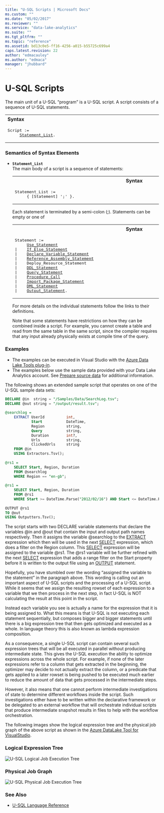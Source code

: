 ```yaml
---
title: "U-SQL Scripts | Microsoft Docs"
ms.custom: ""
ms.date: "05/02/2017"
ms.reviewer: ""
ms.service: "data-lake-analytics"
ms.suite: ""
ms.tgt_pltfrm: ""
ms.topic: "reference"
ms.assetid: bd13c0e5-ff16-4256-a015-b55725c699a4
caps.latest.revision: 22
author: "edmacauley"
ms.author: "edmaca"
manager: "jhubbard"
---
```

# U-SQL Scripts
The main unit of a U-SQL “program” is a U-SQL script. A script consists of a sequence of U-SQL statements.  
  
<table><th align="left">Syntax</th><tr><td><pre>
Script :=                                                                                                
     <a href="#stmt">Statement_List</a>.
</pre></td></tr></table>
 
### Semantics of Syntax Elements    
- <a name="stmt"></a>**`Statement_List`**  
  The main body of a script is a sequence of statements:  
  
  <table><th>Syntax</th><tr><td><pre>
  Statement_List :=                                                                                   
       { [Statement] ';' }.
  </pre></td></table>
  
  Each statement is terminated by a semi-colon (;). Statements can be empty or one of  

  <table><th>Syntax</th><tr><td><pre>
  Statement :=                                                                                        
       <a href="u-sql-metadata-object-naming-and-name-contexts.md">Use_Statement</a>  
  |    <a href="if-else-u-sql.md">If_Else_Statement</a> 
  |    <a href="variables-u-sql.md">Declare_Variable_Statement</a>  
  |    <a href="reference-assembly-u-sql.md">Reference_Assembly_Statement</a>  
  |    Deploy_Resource_Statement 
  |    <a href="data-definition-language-ddl-statements-u-sql.md">DDL_Statement</a>  
  |    <a href="query-statements-and-expressions-u-sql.md">Query_Statement</a>  
  |    <a href="u-sql-procedures.md">Procedure_Call</a>  
  |    <a href="import-package-u-sql.md">Import_Package_Statement</a>  
  |    <a href="data-modification-language-dml-statements-u-sql.md">DML_Statement</a>  
  |    <a href="output-statement-u-sql.md">Output_Statement</a>.
  </pre></td></table>
  
  For more details on the individual statements follow the links to their definitions.  
  
  Note that some statements have restrictions on how they can be combined inside a script. For example, you cannot create a table and read from the same table in the same script, since the compiler requires that any input already physically exists at compile time of the query.  
  
### Examples    
- The examples can be executed in Visual Studio with the [Azure Data Lake Tools plug-in](https://www.microsoft.com/download/details.aspx?id=49504).  
- The examples below use the sample data provided with your Data Lake Analytics account. See [Prepare source data](https://docs.microsoft.com/azure/data-lake-analytics/data-lake-analytics-get-started-portal#prepare-source-data) for additional information.

The following shows an extended sample script that operates on one of the U-SQL sample data sets:  
```sql  
DECLARE @in  string = "/Samples/Data/SearchLog.tsv";  
DECLARE @out string = "/output/result.tsv";  
  
@searchlog =  
    EXTRACT UserId          int,  
            Start           DateTime,  
            Region          string,  
            Query           string,  
            Duration        int?,  
            Urls            string,  
            ClickedUrls     string  
    FROM @in  
    USING Extractors.Tsv();  
  
@rs1 =  
    SELECT Start, Region, Duration  
    FROM @searchlog  
    WHERE Region == "en-gb";  
  
@rs1 =  
    SELECT Start, Region, Duration  
    FROM @rs1  
    WHERE Start >= DateTime.Parse("2012/02/16") AND Start <= DateTime.Parse("2012/02/17");  
  
OUTPUT @rs1     
TO @out  
USING Outputters.Tsv();
```
The script starts with two DECLARE variable statements that declare the variables @in and @out that contain the input and output path names respectively. Then it assigns the variable @searchlog to the [EXTRACT](extract-expression-u-sql.md) expression which then will be used in the next [SELECT](select-expression-u-sql.md) expression, which does a filter on the Region column. This [SELECT](select-expression-u-sql.md)  expression will be assigned to the variable @rs1. The @rs1 variable will be further refined with the next [SELECT](select-expression-u-sql.md)  expression that adds a range filter on the Start property before it is written to the output file using an [OUTPUT](output-statement-u-sql.md) statement.  
 
Hopefully, you have stumbled over the wording “assigned the variable to the statement” in the paragraph above. This wording is calling out an important aspect of U-SQL scripts and the processing of a U-SQL script. While it seems that we assign the resulting rowset of each expression to a variable that we then process in the next step, in fact U-SQL is NOT calculating the result at this point in the script.  
  
Instead each variable you see is actually a name for the expression that it is being assigned to. What this means is that U-SQL is not executing each statement sequentially, but composes bigger and bigger statements until there is a big expression tree that then gets optimized and executed as a whole. In language theory this is also known as lambda expression composition.  
  
As a consequence, a single U-SQL script can contain several such expression trees that will be all executed in parallel without producing intermediate state. This gives the U-SQL execution the ability to optimize expressions across the whole script. For example, if none of the later expressions refer to a column that gets extracted in the beginning, the optimizer may decide to not actually extract the column, or a predicate that gets applied to a later rowset is being pushed to be executed much earlier to reduce the amount of data that gets processed in the intermediate steps.  
  
However, it also means that one cannot perform intermediate investigations of state to determine different workflows inside the script. Such investigations either have to be written within the declarative framework or be delegated to an external workflow that will orchestrate individual scripts that produce intermediate snapshot results in files to help with the workflow orchestration.  
  
The following images show the logical expression tree and the physical job graph of the above script as shown in the [Azure DataLake Tool for VisualStudio](https://www.microsoft.com/download/details.aspx?id=49504).  
  
### Logical Expression Tree  
  
![U-SQL Logical Job Execution Tree](media/u-sql-logical-job-execution-tree.JPG)  
  
### Physical Job Graph  
  
![U-SQL Physical Job Execution Tree](media/u-sql-physical-job-execution-tree.JPG)  
  
### See Also
* [U-SQL Language Reference](u-sql-language-reference.md)

